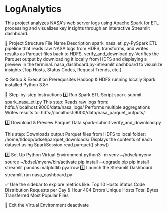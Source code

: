 # LogAnalytics
This project analyzes NASA's web server logs using Apache Spark for ETL processing and visualizes key insights through an interactive Streamlit dashboard.

📁 Project Structure
File Name	Description
spark_nasa_etl.py-PySpark ETL pipeline that reads raw NASA logs from HDFS, transforms, and writes results as Parquet files back to HDFS.
verify_and_download.py-Verifies the Parquet output by downloading it locally from HDFS and displaying a preview in the terminal.
nasa_dashboard.py-Streamlit dashboard to visualize insights (Top Hosts, Status Codes, Request Trends, etc.).

⚙️ Setup & Execution
Prerequisites
Hadoop & HDFS running locally
Spark installed
Python 3.8+

🧱 Step-by-step Instructions
1️⃣ Run Spark ETL Script
spark-submit spark_nasa_etl.py
This step:
Reads raw logs from: hdfs://localhost:9000/data/nasa_logs/
Performs multiple aggregations
Writes results to: hdfs://localhost:9000/data/nasa_parquet_outputs/

2️⃣ Download & Preview Parquet Data
spark-submit verify_and_download.py

This step:
Downloads output Parquet files from HDFS to local folder: /home/hdoop/bdsel/parquet_downloads/
Displays the contents of each dataset using SparkSession.read.parquet().show()

3️⃣ Set Up Python Virtual Environment
python3 -m venv ~/bdsel/myenv
source ~/bdsel/myenv/bin/activate
pip install --upgrade pip
pip install streamlit pandas matplotlib pyarrow
4️⃣ Launch the Streamlit Dashboard
streamlit run nasa_dashboard.py

✅ Use the sidebar to explore metrics like:
Top 10 Hosts
Status Code Distribution
Requests per Day & Hour
404 Errors
Unique Hosts
Total Bytes Transferred
Most Popular Files

🛑 Exit the Virtual Environment
deactivate

